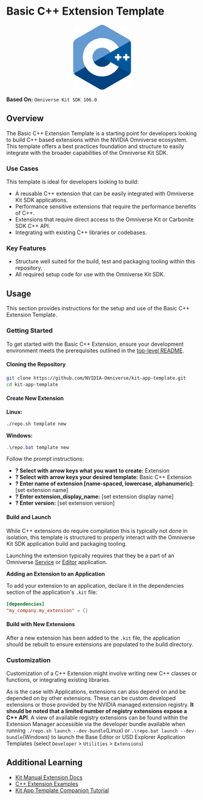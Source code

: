 # Basic C++ Extension Template

<p align="center">
  <img src="../../../readme-assets/cpp_logo.png" width="30%" />
</p>

**Based On:** `Omniverse Kit SDK 106.0`

## Overview

The Basic C++ Extension Template is a starting point for developers looking to build C++ based extensions within the NVIDIA Omniverse ecosystem. This template offers a best practices foundation and structure to easily integrate with the broader capabilities of the Omniverse Kit SDK.

### Use Cases

This template is ideal for developers looking to build:

- A reusable C++ extension that can be easily integrated with Omniverse Kit SDK applications.
- Performance sensitive extensions that require the performance benefits of C++.
- Extensions that require direct access to the Omniverse Kit or Carbonite SDK C++ API.
- Integrating with existing C++ libraries or codebases.


### Key Features

- Structure well suited for the build, test and packaging tooling within this repository.
- All required setup code for use with the Omniverse Kit SDK.


## Usage

This section provides instructions for the setup and use of the Basic C++ Extension Template.

### Getting Started

To get started with the Basic C++ Extension, ensure your development environment meets the prerequisites outlined in the [top-level README](../../../README.md#prerequisites-and-environment-setup).

#### Cloning the Repository

```bash
git clone https://github.com/NVIDIA-Omniverse/kit-app-template.git
cd kit-app-template
```

#### Create New Extension
**Linux:**
```bash
./repo.sh template new
```

**Windows:**
```powershell
.\repo.bat template new
```

Follow the prompt instructions:
- **? Select with arrow keys what you want to create:** Extension
- **? Select with arrow keys your desired template:** Basic C++ Extension
- **? Enter name of extension [name-spaced, lowercase, alphanumeric]:** [set extension name]
- **? Enter extension_display_name:** [set extension display name]
- **? Enter version:** [set extension version]

#### Build and Launch

While C++ extensions do require compilation this is typically not done in isolation, this template is structured to properly interact with the Omniverse Kit SDK application build and packaging tooling.

Launching the extension typically requires that they be a part of an Omniverse [Service](../../apps/kit_service/README.md) or [Editor](../../apps/kit_base_editor/README.md) application.

**Adding an Extension to an Application**

To add your extension to an application, declare it in the dependencies section of the application's `.kit` file:

```toml
[dependencies]
"my_company.my_extension" = {}
```

#### Build with New Extensions
After a new extension has been added to the `.kit` file, the application should be rebuilt to ensure extensions are populated to the build directory.


### Customization

Customization of a C++ Extension might involve writing new C++ classes or functions, or integrating existing libraries.

As is the case with Applications, extensions can also depend on and be depended on by other extensions. These can be custom developed extensions or those provided by the NVIDIA managed extension registry. **It should be noted that a limited number of registry extensions expose a C++ API**. A view of available registry extensions can be found within the Extension Manager accessible via the developer bundle available when running `./repo.sh launch --dev-bundle`(Linux) or `.\repo.bat launch --dev-bundle`(Windows) to launch the Base Editor or USD Explorer Application Templates (select `Developer` > `Utilities` > `Extensions`)

## Additional Learning
- [Kit Manual Extension Docs](https://docs.omniverse.nvidia.com/kit/docs/kit-manual)
- [C++ Extension Examples](https://github.com/NVIDIA-Omniverse/kit-extension-template-cpp)
- [Kit App Template Companion Tutorial](https://docs.omniverse.nvidia.com/kit/docs/kit-app-template/latest/intro.html)